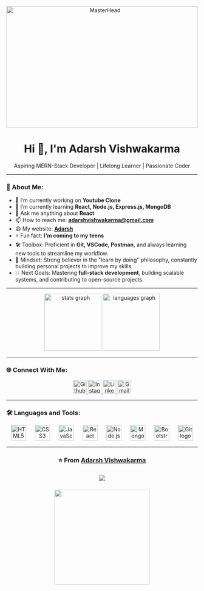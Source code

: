 <div align="center">
  <img src="https://user-images.githubusercontent.com/58109796/233058941-9dd6c50a-a5ea-45fd-b788-c3bb8e00bffe.gif" alt="MasterHead" style="width: 100%; height: 20rem;">
</div>




<h1 align="center">Hi 👋, I'm Adarsh Vishwakarma</h1>
<p align="center">Aspiring MERN-Stack Developer | Lifelong Learner | Passionate Coder</p>

---

### 🚀 About Me:
- 🔭 I’m currently working on **Youtube Clone**
- 🌱 I’m currently learning **React, Node.js, Express.js, MongoDB**
- 💬 Ask me anything about **React**
- 📫 How to reach me: **adarshvishwakarma@gmail.com**
- 😄 My website: [**Adarsh**](https://crypto-places.netlify.app/)
- ⚡ Fun fact: **I'm coming to my teens**
- 🛠️ Toolbox: Proficient in **Git, VSCode, Postman**, and always learning new tools to streamline my workflow.
- 🧠 Mindset: Strong believer in the "learn by doing" philosophy, constantly building personal projects to improve my skills.
- 💥 Next Goals: Mastering **full-stack development**, building scalable systems, and contributing to open-source projects.

---

<div align="center">
  <img src="https://github-readme-stats.vercel.app/api?username=adarshvishwakarmaa&hide_title=false&hide_rank=false&show_icons=true&include_all_commits=true&count_private=true&disable_animations=false&theme=dark&locale=en&hide_border=true" height="150" alt="stats graph"  />
  <img src="https://github-readme-stats.vercel.app/api/top-langs?username=adarshvishwakarmaa&locale=en&hide_title=false&layout=compact&card_width=320&langs_count=4&theme=dark&hide_border=true" height="150" alt="languages graph"  />
</div>

---

### 🌐 Connect With Me:
<div id="badges" align="center">
  <a href="https://github.com/adarshvishwakarmaa">
    <img src="https://img.shields.io/badge/Github-black?style=for-the-badge&logo=Github&logoColor=white" height="35" alt="Github Badge"/>
  </a>
  <a href="https://www.instagram.com/adarshvishwakarma923">
    <img src="https://img.shields.io/badge/Instagram-purple?style=for-the-badge&logo=instagram&logoColor=white" height="35" alt="Instagram Badge"/>
  </a>
  <a href="https://www.linkedin.com/in/adarshvishwakarmaa/">
    <img src="https://img.shields.io/static/v1?message=LinkedIn&logo=linkedin&label=&color=0077B5&logoColor=white&labelColor=&style=for-the-badge" height="35" alt="LinkedIn Badge"/>
  </a>
  <a href="mailto:adarshvishwakarma2004@gmail.com">
    <img src="https://img.shields.io/static/v1?message=Gmail&logo=gmail&label=&color=D14836&logoColor=white&labelColor=&style=for-the-badge" height="35" alt="Gmail Badge"/>
  </a>
</div>

---

### 🛠️ Languages and Tools:
<div align="center">
  <img src="https://cdn.jsdelivr.net/gh/devicons/devicon/icons/html5/html5-original.svg" height="40" alt="HTML5 logo"  />
  <img width="15" />
  <img src="https://cdn.jsdelivr.net/gh/devicons/devicon/icons/css3/css3-original.svg" height="40" alt="CSS3 logo"  />
  <img width="15" />
  <img src="https://cdn.jsdelivr.net/gh/devicons/devicon/icons/javascript/javascript-original.svg" height="40" alt="JavaScript logo"  />
  <img width="15" />
  <img src="https://cdn.jsdelivr.net/gh/devicons/devicon/icons/react/react-original.svg" height="40" alt="React logo"  />
  <img width="15" />
  <img src="https://cdn.jsdelivr.net/gh/devicons/devicon/icons/nodejs/nodejs-original.svg" height="40" alt="Node.js logo"  />
  <img width="15" />
  <img src="https://cdn.jsdelivr.net/gh/devicons/devicon/icons/mongodb/mongodb-original.svg" height="40" alt="MongoDB logo"  />
  <img width="15" />
  <img src="https://cdn.jsdelivr.net/gh/devicons/devicon/icons/bootstrap/bootstrap-original.svg" height="40" alt="Bootstrap logo"  />
  <img width="15" />
  <img src="https://cdn.jsdelivr.net/gh/devicons/devicon/icons/git/git-original.svg" height="40" alt="Git logo"  />
</div>

---

<div align="center">
  <h3>⭐️ From <a href="https://github.com/adarshvishwakarmaa">Adarsh Vishwakarma</a></h3>
</div>



###

<div align="center">
  <img src="https://profile-counter.glitch.me/adarshvishwakarmaa/count.svg?"  />
</div>

###

<div align="center">
  <img height="250" src="https://roshan-sharmaa.netlify.app/Photos/image.png"  />
</div>

